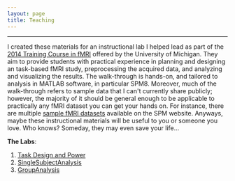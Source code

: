 ```yaml
---
layout: page
title: Teaching
---
```


---

I created these materials for an instructional lab I helped lead as part of the [2014 Training Course in fMRI](http://sitemaker.umich.edu/fmri.training.course/home) offered by the University of Michigan. They aim to provide students with practical experience in planning and designing an task-based fMRI study, preprocessing the acquired data, and analyzing and visualizing the results. The walk-through is hands-on, and tailored to analysis in MATLAB software, in particular SPM8. Moreover, much of the walk-through refers to sample data that I can't currently share publicly; however, the majority of it should be general enough to be applicable to practically any fMRI dataset you can get your hands on. For instance, there are multiple [sample fMRI datasets](http://www.fil.ion.ucl.ac.uk/spm/data/) available on the SPM website. Anyways, maybe these instructional materials will be useful to you or someone you love. Who knows? Someday, they may even save your life...

**The Labs**:

1. [Task Design and Power](/resources/teaching/task-design-and-power/)
2. [SingleSubjectAnalysis](/resources/teaching/single-subject-analysis/)
3. [GroupAnalysis](/resources/teaching/group-analysis/)



